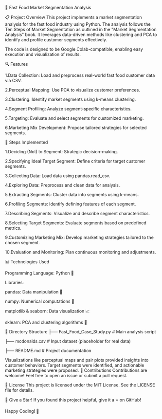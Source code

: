 🍔 Fast Food Market Segmentation Analysis

📋 Project Overview
This project implements a market segmentation analysis for the fast food industry using Python. The analysis follows the Ten Steps of Market Segmentation as outlined in the "Market Segmentation Analysis" book. It leverages data-driven methods like clustering and PCA to identify and profile customer segments effectively.

The code is designed to be Google Colab-compatible, enabling easy execution and visualization of results.

🔍 Features

1.Data Collection: Load and preprocess real-world fast food customer data via CSV.

2.Perceptual Mapping: Use PCA to visualize customer preferences.

3.Clustering: Identify market segments using k-means clustering.

4.Segment Profiling: Analyze segment-specific characteristics.

5.Targeting: Evaluate and select segments for customized marketing.

6.Marketing Mix Development: Propose tailored strategies for selected segments.

🚀 Steps Implemented

1.Deciding (Not) to Segment: Strategic decision-making.

2.Specifying Ideal Target Segment: Define criteria for target customer segments.

3.Collecting Data: Load data using pandas.read_csv.

4.Exploring Data: Preprocess and clean data for analysis.

5.Extracting Segments: Cluster data into segments using k-means.

6.Profiling Segments: Identify defining features of each segment.

7.Describing Segments: Visualize and describe segment characteristics.

8.Selecting Target Segments: Evaluate segments based on predefined metrics.

9.Customizing Marketing Mix: Develop marketing strategies tailored to the chosen segment.

10.Evaluation and Monitoring: Plan continuous monitoring and adjustments.

📊 Technologies Used

Programming Language: Python 🐍

Libraries:

pandas: Data manipulation 📂

numpy: Numerical computations 🔢


matplotlib & seaborn: Data visualization 📈

sklearn: PCA and clustering algorithms 🤖

📂 Directory Structure
├── Fast_Food_Case_Study.py  # Main analysis script

├── mcdonalds.csv            # Input dataset (placeholder for real data)

├── README.md                # Project documentation

Visualizations like perceptual maps and pair plots provided insights into customer behaviors.
Target segments were identified, and actionable marketing strategies were proposed.
🤝 Contributions
Contributions are welcome! Feel free to open an issue or submit a pull request.

📄 License
This project is licensed under the MIT License. See the LICENSE file for details.

🌟 Give a Star!
If you found this project helpful, give it a ⭐ on GitHub!

Happy Coding! 🎉
